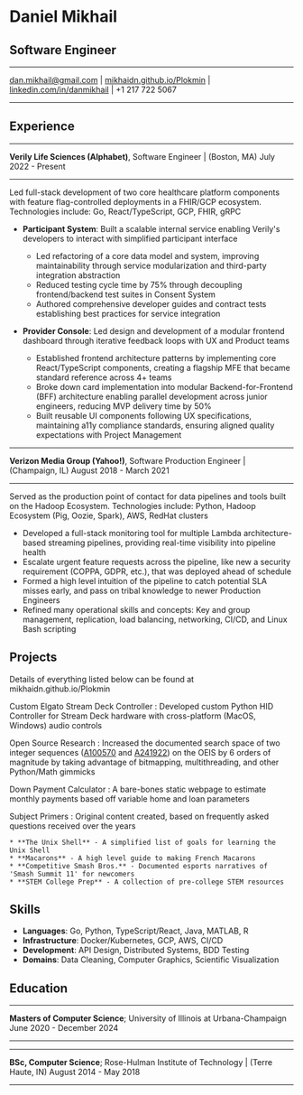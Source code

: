 # Daniel Mikhail

## Software Engineer
------------------------------------------------------  -  ---------------------------------------------------------------- - ----------------------------------------------------------------- - ---------------
[dan.mikhail@gmail.com](mailto:dan.mikhail@gmail.com)   |  [mikhaidn.github.io/Plokmin](https://mikhaidn.github.io/Plokmin) | [linkedin.com/in/danmikhail](https://linkedin.com/in/danmikhail/) | +1 217 722 5067
------------------------------------------------------  -  ---------------------------------------------------------------- - ----------------------------------------------------------------- - ---------------


Experience
---------

---------------------------------------------------------------------                          -------------------
**Verily Life Sciences (Alphabet)**, Software Engineer | (Boston, MA)                          July 2022 - Present
---------------------------------------------------------------------                          -------------------

Led full-stack development of two core healthcare platform components with feature flag-controlled deployments in a FHIR/GCP ecosystem. Technologies include: Go, React/TypeScript, GCP, FHIR, gRPC

* **Participant System**: Built a scalable internal service enabling Verily's developers to interact with simplified participant interface
  - Led refactoring of a core data model and system, improving maintainability through service modularization and third-party integration abstraction
  - Reduced testing cycle time by 75% through decoupling frontend/backend test suites in Consent System
  - Authored comprehensive developer guides and contract tests establishing best practices for service integration

* **Provider Console**: Led design and development of a modular frontend dashboard through iterative feedback loops with UX and Product teams
  - Established frontend architecture patterns by implementing core React/TypeScript components, creating a flagship MFE that became standard reference across 4+ teams
  - Broke down card implementation into modular Backend-for-Frontend (BFF) architecture enabling parallel development across junior engineers, reducing MVP delivery time by 50%
  - Built reusable UI components following UX specifications, maintaining a11y compliance standards, ensuring aligned quality expectations with Project Management


--------------------------------------------------------------------------------                                       ------------------------
**Verizon Media Group (Yahoo!)**, Software Production Engineer | (Champaign, IL)                                       August 2018 - March 2021
--------------------------------------------------------------------------------                                       ------------------------

Served as the production point of contact for data pipelines and tools built on the Hadoop Ecosystem. Technologies include: Python, Hadoop Ecosystem (Pig, Oozie, Spark), AWS, RedHat clusters

- Developed a full-stack monitoring tool for multiple Lambda architecture-based streaming pipelines, providing real-time visibility into pipeline health
- Escalate urgent feature requests across the pipeline, like new a security requirement (COPPA, GDPR, etc.), that was deployed ahead of schedule
- Formed a high level intuition of the pipeline to catch potential SLA misses early, and pass on tribal knowledge to newer Production Engineers
- Refined many operational skills and concepts: Key and group management, replication, load balancing, networking, CI/CD, and Linux Bash scripting


Projects
---------
Details of everything listed below can be found at mikhaidn.github.io/Plokmin

Custom Elgato Stream Deck Controller
: Developed custom Python HID Controller for Stream Deck hardware with cross-platform (MacOS, Windows) audio controls

Open Source Research
:  Increased the documented search space of two integer sequences ([A100570](https://oeis.org/A100570) and [A241922](https://oeis.org/A241922)) on the OEIS by 6 orders of magnitude by taking advantage of bitmapping, multithreading, and other Python/Math gimmicks

Down Payment Calculator
: A bare-bones static webpage to estimate monthly payments based off variable home and loan parameters

Subject Primers
: Original content created, based on frequently asked questions received over the years

    * **The Unix Shell** - A simplified list of goals for learning the Unix Shell
    * **Macarons** - A high level guide to making French Macarons
    * **Competitive Smash Bros.** - Documented esports narratives of 'Smash Summit 11' for newcomers
    * **STEM College Prep** - A collection of pre-college STEM resources


Skills
---------
- **Languages**: Go, Python, TypeScript/React, Java, MATLAB, R
- **Infrastructure**: Docker/Kubernetes, GCP, AWS, CI/CD
- **Development**: API Design, Distributed Systems, BDD Testing
- **Domains**: Data Cleaning, Computer Graphics, Scientific Visualization

Education
---------
---------------------------------------------------------------------------                         -------------------------
**Masters of Computer Science**; University of Illinois at Urbana-Champaign                         June 2020 - December 2024
---------------------------------------------------------------------------                         -------------------------
----------------------------------------------------------------------------------                        ----------------------
**BSc, Computer Science**; Rose-Hulman Institute of Technology | (Terre Haute, IN)                        August 2014 - May 2018
----------------------------------------------------------------------------------                        ----------------------

